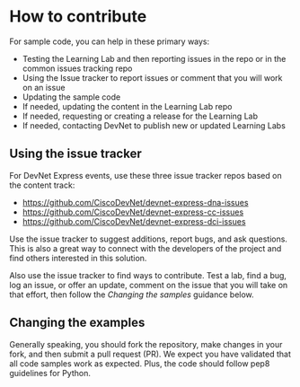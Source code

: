 # How to contribute

For sample code, you can help in these primary ways:
 - Testing the Learning Lab and then reporting issues in the repo or in the common issues tracking repo
 - Using the Issue tracker to report issues or comment that you will work on an issue
 - Updating the sample code
 - If needed, updating the content in the Learning Lab repo
 - If needed, requesting or creating a release for the Learning Lab
 - If needed, contacting DevNet to publish new or updated Learning Labs

## Using the issue tracker

For DevNet Express events, use these three issue tracker repos based on the content track:
* https://github.com/CiscoDevNet/devnet-express-dna-issues
* https://github.com/CiscoDevNet/devnet-express-cc-issues
* https://github.com/CiscoDevNet/devnet-express-dci-issues

Use the issue tracker to suggest additions, report bugs, and ask questions.
This is also a great way to connect with the developers of the project and find others interested in this solution.

Also use the issue tracker to find ways to contribute. Test a lab, find a bug,
log an issue, or offer an update, comment on the issue that you will take on
that effort, then follow the _Changing the samples_ guidance below.

## Changing the examples

Generally speaking, you should fork the repository, make changes in
your fork, and then submit a pull request (PR). We expect you have validated that all code samples work as expected. Plus, the code should follow pep8 guidelines for Python.

